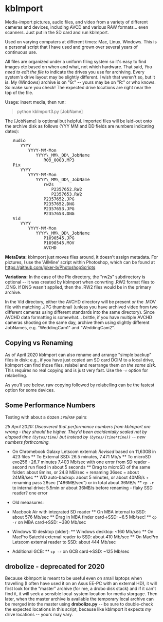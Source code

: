 kbImport
========

Media-import pictures, audio files, and video from a variety of different cameras and devices, including AVCD and various
RAW formats... even scanners. Just put in the SD card and run kbImport.

Used on varying computers at different times: Mac, Linux, Windows. This is a personal script that I have used and
grown over several years of continuous use.

All files are organized under a uniform filing system so it's easy to find images etc based on when and what,
not which hardware. That said, *You need to edit the file* to indicate the drives you use for archiving. Every
system's drive layout may be slightly different. I wish that weren't so, but it is. My (Windows) archive
is on "G:" -- yours may be on "R:" or who knows. So make sure you check! The expected drive locations are right near the
top of the file.

Usage: insert media, then run:
>   python kbImport3.py [JobName]

The [JobName] is optional but helpful. Imported files will be laid-out onto the archive disk as follows
(YYY MM and DD fields are numbers indicating dates):

<pre>
   Audio
      YYYY
         YYYY-MM-Mon
            YYYY\_MM\_DD\_JobName
               R09_0003.MP3
   Pix
      YYYY
         YYYY-MM-Mon
            YYYY\_MM\_DD\_JobName
               rw2s
                  P2357652.RW2
                  P2357653.RW2
               P2357652.JPG
               P2357652.DNG
               P2357653.JPG
               P2357653.DNG
   Vid
      YYYY
         YYYY-MM-Mon
            YYYY\_MM\_DD\_JobName
               P1090545.JPG
               P1090545.MOV
               AVCHD
</pre>

<b>MetaData:</b> kbImport just moves files around, it doesn't assign metadata. For pictures, I use the 'AllMine' script within Photoshop, which can be found at https://github.com/joker-b/PhotoshopScripts

<b>Variations:</b> In the case of the Pix directory, the "rw2s" subdirectory is optional -- it was created by
kbImport when convrting .RW2 format files to .DNG. If DNG wasn't applied, then the .RW2 files would be in the primary
archive.

In the Vid directory, either the AVCHD directory will be present _or_ the .MOV file with matching .JPG thumbnail (unless
you have archived video from two different cameras using different standards into the same directory). Since AVCHD
data formatting is somewhat... brittle, if you have multiple AVCHD cameras shooting on the same day, archive them
using slightly different JobNames, e.g. "WeddingCam1" and "WeddingCam2".

Copying vs Renaming
---

As of April 2020 kbImport can also rename and arrange "simple backup" files in disk: e.g., if you have just copied am SD card DCIM to a local drive, kbImport can find those files, relabel and rearrange them _on the same disk._ This requires no real copying and is just very fast. Use the `-r` option for relabelling.

As you'll see below, raw copying followed by relabelling can be the fastest option for some devices.

Some Performance Numbers
---

Testing with about a dozen `JPG`/`RAF` pairs:

_25 April 2020: Discovered that performance numbers from kbImport are wrong - they should be *higher.* They'd been accidentally scaled not by elapsed time `(bytes/time)` but instead by `(bytes/(time*time))` -- new numbers forthcoming._

* On Chromebook Galaxy Letscom external: *Revised* based on 11,63GB in 423 files
** To External SSD: 26.5 minutes, 7.471 Mb/s
** To microSD evo256 : 26.7 minutes  7.403 Mb/sec with one error from SD reader - second run fixed in about 5 seconds
** Drag to microSD of the same folder: about 8mins, or 24.8 MB/sec + renaming 36sec = about 24MB/sec
** WD auto-backup: about 5 minutes, or about 40MB/s + renaming pass 28sec ("486MB/sec") or in total about 36MB/s
** `cp -r` to internal drive: 5.5min or about 36MB/s before renaming - flaky SSD reader? one error

* Old meaasures:

* Macbook Air with integrated SD reader
** On MBA internal to SSD: about 576 Mb/sec
** Drag in MBA finder card->SSD: \~6.5 Mb/sec!
** `cp -r` on MBA card->SSD: \~380 Mb/sec
* Windows 10 desktop (older):
** Windows desktop: \~160 Mb/sec
** On MacPro Satechi external reader to SSD: about 410 Mb/sec
** On MacPro Letscom external reader to SSD: about 444 Mb/sec
* Additional GCB:
** `cp -r` on GCB card->SSD: \~125 Mb/sec

drobolize - deprecated for 2020
---------

Because kbImport is meant to be useful even on small laptops when travelling (I often have used it on an Asus EE-PC with an
external HD), it will first look for the "master" archive (for me, a drobo disk stack) and if it can't find it, it will
seek a sensible local-system location for media storgage. Then later, when the master archive is available the temporary
local archive can be merged into the master using <b>drobolize.py</b> -- be sure to double-check the expected locations
in this script, because like kbImport it expects *my* drive locations -- yours may vary.

